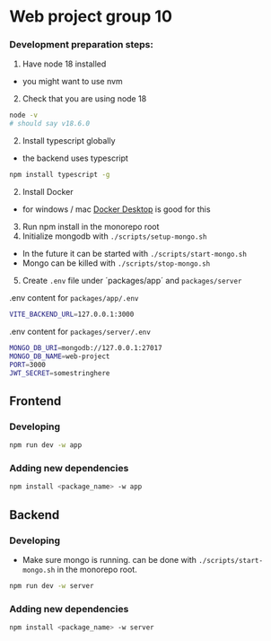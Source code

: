 # Web project group 10

### Development preparation steps:

1. Have node 18 installed

- you might want to use nvm

2. Check that you are using node 18

```sh
node -v
# should say v18.6.0
```

2. Install typescript globally

- the backend uses typescript

```sh
npm install typescript -g
```

2. Install Docker

- for windows / mac [Docker Desktop](https://www.docker.com/products/docker-desktop/) is good for this

3. Run npm install in the monorepo root
4. Initialize mongodb with `./scripts/setup-mongo.sh`

- In the future it can be started with `./scripts/start-mongo.sh`
- Mongo can be killed with `./scripts/stop-mongo.sh`

5. Create `.env` file under ´packages/app´ and `packages/server`

.env content for `packages/app/.env`

```sh
VITE_BACKEND_URL=127.0.0.1:3000
```

.env content for `packages/server/.env`

```sh
MONGO_DB_URI=mongodb://127.0.0.1:27017
MONGO_DB_NAME=web-project
PORT=3000
JWT_SECRET=somestringhere
```

## Frontend

### Developing

```sh
npm run dev -w app
```

### Adding new dependencies

```sh
npm install <package_name> -w app
```

## Backend

### Developing

- Make sure mongo is running. can be done with
  `./scripts/start-mongo.sh` in the monorepo root.

```sh
npm run dev -w server
```

### Adding new dependencies

```sh
npm install <package_name> -w server
```
